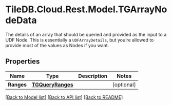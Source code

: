 # TileDB.Cloud.Rest.Model.TGArrayNodeData
The details of an array that should be queried and provided as the input to a UDF Node. This is essentially a `UDFArrayDetails`, but you’re allowed to provide most of the values as Nodes if you want. 

## Properties

Name | Type | Description | Notes
------------ | ------------- | ------------- | -------------
**Ranges** | [**TGQueryRanges**](TGQueryRanges.md) |  | [optional] 

[[Back to Model list]](../README.md#documentation-for-models) [[Back to API list]](../README.md#documentation-for-api-endpoints) [[Back to README]](../README.md)

